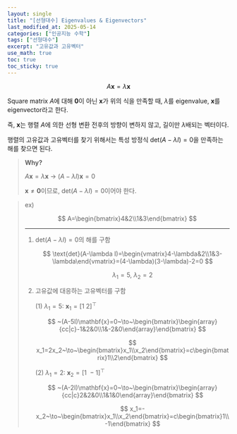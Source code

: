 ```yaml
---
layout: single
title: "[선형대수] Eigenvalues & Eigenvectors"
last_modified_at: 2025-05-14
categories: ["인공지능 수학"]
tags: ["선형대수"]
excerpt: "고유값과 고유벡터"
use_math: true
toc: true
toc_sticky: true
---
```


$$
A\mathbf{x}=\lambda\mathbf{x}
$$

Square matrix $A$에 대해 $\mathbf{0}$이 아닌 $\mathbf{x}$가 위의 식을 만족할 때, $\lambda$를 eigenvalue, $\mathbf{x}$를 eigenvector라고 한다.

즉, $\mathbf{x}$는 행렬 $A$에 의한 선형 변환 전후의 방향이 변하지 않고, 길이만 $\lambda$배되는 벡터이다.

행렬의 고유값과 고유벡터를 찾기 위해서는 특성 방정식 $\text{det}(A-\lambda I)=0$을 만족하는 해를 찾으면 된다.

> **Why?**
>
> $A\mathbf{x}=\lambda\mathbf{x}$ → $(A-\lambda I)\mathbf{x}=0$
>
> $\mathbf{x}\not=\mathbf{0}$이므로, $\text{det}(A-\lambda I)=0$이어야 한다.

> ex) 
>
> $$
> A=\begin{bmatrix}4&2\\1&3\end{bmatrix}
> $$
> 
> ---
> 1. $\text{det}(A-\lambda I)=0$의 해를 구함
>
>    $$
>    \text{det}(A-\lambda I)=\begin{vmatrix}4-\lambda&2\\1&3-\lambda\end{vmatrix}=(4-\lambda)(3-\lambda)-2=0
>    $$
>
>    $$
>    \lambda_1=5,~\lambda_2=2
>    $$
> 3. 고유값에 대응하는 고유벡터를 구함
>
>    (1) $\lambda_1=5:~\mathbf{x}_1=[1~2]^\top$
>    
>    $$
>    ~(A-5I)\mathbf{x}=0~\to~\begin{bmatrix}\begin{array}{cc|c}-1&2&0\\1&-2&0\end{array}\end{bmatrix}
>    $$
>
>    $$
>    x_1=2x_2~\to~\begin{bmatrix}x_1\\x_2\end{bmatrix}=c\begin{bmatrix}1\\2\end{bmatrix}
>    $$
>
>    (2) $\lambda_1=2:~\mathbf{x}_2=[1~-1]^\top$
>    
>    $$
>    ~(A-2I)\mathbf{x}=0~\to~\begin{bmatrix}\begin{array}{cc|c}2&2&0\\1&1&0\end{array}\end{bmatrix}
>    $$
>
>    $$
>    x_1=-x_2~\to~\begin{bmatrix}x_1\\x_2\end{bmatrix}=c\begin{bmatrix}1\\-1\end{bmatrix}
>    $$
